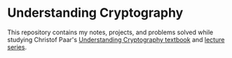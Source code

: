 # Understanding Cryptography

This repository contains my notes, projects, and problems solved while studying Christof Paar's [Understanding Cryptography textbook](www.cryptography-textbook.com) and [lecture series](https://www.youtube.com/@introductiontocryptography4223).
